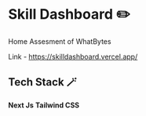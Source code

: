 # Skill Dashboard ✏️

Home Assesment of WhatBytes

Link - https://skilldashboard.vercel.app/

## Tech Stack 🪄

**Next Js**
**Tailwind CSS**
